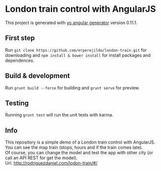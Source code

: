 # London train control with AngularJS

This project is generated with [yo angular generator](https://github.com/yeoman/generator-angular)
version 0.11.1.

## First step

Run `git clone https://github.com/erperejildo/london-train.git` for downloading and `npm install & bower install` for install packages and dependences.

## Build & development

Run `grunt build --force` for building and `grunt serve` for preview.

## Testing

Running `grunt test` will run the unit tests with karma.

## Info

This repository is a simple demo of a London train control with AngularJS.<br />
You can see the map train (stops, hours and if the train comes late).<br />
Of course, you can change the model and test the app with other city (or call an API REST for get the model).<br />
Url: http://rodriguezdaniel.com/lodon-train/#/
